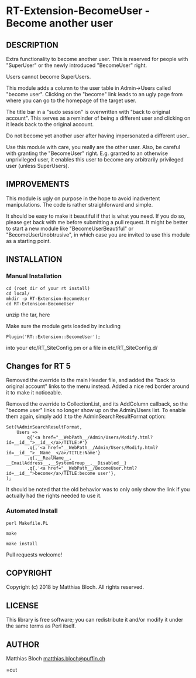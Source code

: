 # RT-Extension-BecomeUser - Become another user

## DESCRIPTION

Extra functionality to become another user. This is reserved for 
people with "SuperUser" or the newly introduced "BecomeUser" right.

Users cannot become SuperUsers.

This module adds a column to the user table in Admin->Users called "become user".
Clicking on the "become" link leads to an ugly page from where you can go to the homepage of the target user.

The title bar in a "sudo session" is overwritten with "back to original account". This serves as a reminder of being a different user and clicking on it leads back to the original account.

Do not become yet another user after having impersonated a different user..

Use this module with care, you really are the other user. Also, be careful with granting the "BecomeUser" right. E.g. granted to an otherwise unprivileged user, it enables this user to become any arbitrarily privileged user (unless SuperUsers).

## IMPROVEMENTS

This module is ugly on purpose in the hope to avoid inadvertent manipulations.
The code is rather straighforward and simple.

It should be easy to make it beautiful if that is what you need.
If you do so, please get back with me before submitting a pull request. It might be better to start a new module like "BecomeUserBeautiful" or "BecomeUserUnobtrusive", in which case you are invited to use this module as a starting point.

## INSTALLATION

### Manual Installation

    cd (root dir of your rt install)
    cd local/
    mkdir -p RT-Extension-BecomeUser
    cd RT-Extension-BecomeUser

unzip the tar, here

Make sure the module gets loaded by including 

    Plugin('RT::Extension::BecomeUser');

into your etc/RT_SiteConfig.pm or a file in etc/RT_SiteConfig.d/

## Changes for RT 5

Removed the override to the main Header file, and added the "back to original
account" links to the menu instead. Added a nice red border around it to make
it noticeable.

Removed the override to CollectionList, and its AddColumn callback, so the
"become user" links no longer show up on the Admin/Users list. To enable
them again, simply add it to the AdminSearchResultFormat option:

    Set(%AdminSearchResultFormat,
        Users =>
            q{'<a href="__WebPath__/Admin/Users/Modify.html?id=__id__">__id__</a>/TITLE:#'}
            .q{,'<a href="__WebPath__/Admin/Users/Modify.html?id=__id__">__Name__</a>/TITLE:Name'}
            .q{,__RealName__, __EmailAddress__,__SystemGroup__,__Disabled__}
            .q{,'<a href="__WebPath__/BecomeUser.html?id=__id__">become</a>/TITLE:become user'},
    );

It should be noted that the old behavior was to only only show the link if you
actually had the rights needed to use it.

### Automated Install

    perl Makefile.PL

    make

    make install

Pull requests welcome!

## COPYRIGHT

Copyright (c) 2018 by Matthias Bloch. All rights reserved.

## LICENSE

This library is free software; you can redistribute it and/or modify it under the same terms as Perl itself.

## AUTHOR

Matthias Bloch <matthias.bloch@puffin.ch>

=cut
